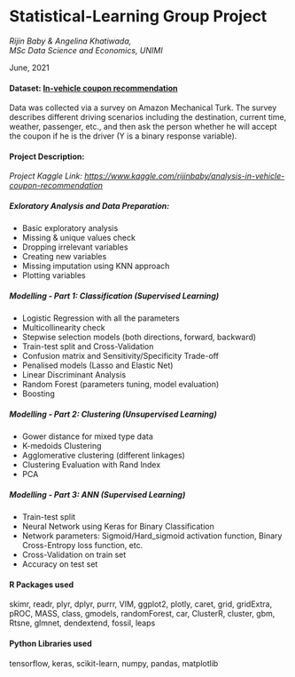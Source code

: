 # Statistical-Learning Group Project

*Rijin Baby & Angelina Khatiwada,\
MSc Data Science and Economics, UNIMI*

June, 2021

#### Dataset: [In-vehicle coupon recommendation](https://archive.ics.uci.edu/ml/datasets/in-vehicle+coupon+recommendation)

Data was collected via a survey on Amazon Mechanical Turk. The survey describes different driving scenarios including the destination, current time, weather, passenger, etc., and then ask the person whether he will accept the coupon if he is the driver (Y is a binary response variable).

#### Project Description:
*Project Kaggle Link: https://www.kaggle.com/rijinbaby/analysis-in-vehicle-coupon-recommendation*

##### Exloratory Analysis and Data Preparation:
- Basic exploratory analysis
- Missing & unique values check
- Dropping irrelevant variables
- Creating new variables
- Missing imputation using KNN approach
- Plotting variables

##### Modelling - Part 1: Classification (Supervised Learning)
- Logistic Regression with all the parameters
- Multicollinearity check
- Stepwise selection models (both directions, forward, backward)
- Train-test split and Cross-Validation
- Confusion matrix and Sensitivity/Specificity Trade-off
- Penalised models (Lasso and Elastic Net)
- Linear Discriminant Analysis
- Random Forest (parameters tuning, model evaluation)
- Boosting 

##### Modelling - Part 2: Clustering (Unsupervised Learning)
- Gower distance for mixed type data
- K-medoids Clustering 
- Agglomerative clustering (different linkages)
- Clustering Evaluation with Rand Index
- PCA

##### Modelling - Part 3: ANN (Supervised Learning)
- Train-test split
- Neural Network using Keras for Binary Classification
- Network parameters: Sigmoid/Hard_sigmoid activation function, Binary Cross-Entropy loss function, etc.
- Cross-Validation on train set
- Accuracy on test set

#### R Packages used
skimr, readr, plyr, dplyr, purrr, VIM, ggplot2, plotly, caret, grid, gridExtra, pROC, MASS, class, gmodels, randomForest, car, ClusterR, cluster, gbm, Rtsne, glmnet, dendextend, fossil, leaps

#### Python Libraries used
tensorflow, keras, scikit-learn, numpy, pandas, matplotlib
